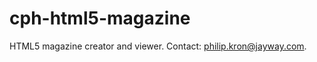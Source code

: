 cph-html5-magazine
==================

HTML5 magazine creator and viewer. Contact: philip.kron@jayway.com.